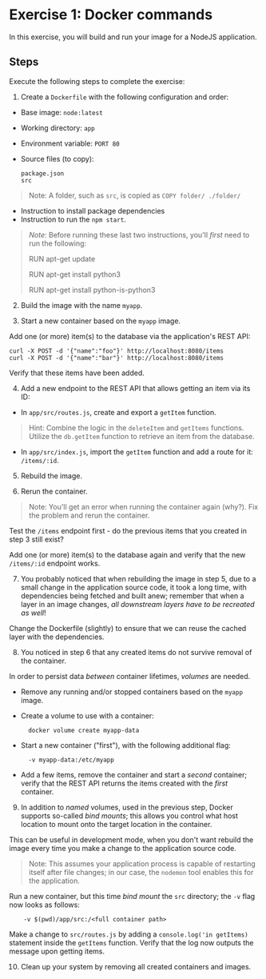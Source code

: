 # Exercise 1: Docker commands
In this exercise, you will build and run your image for a NodeJS application.

## Steps
Execute the following steps to complete the exercise:

1. Create a `Dockerfile` with the following configuration and order:

- Base image: `node:latest`

- Working directory: `app`

- Environment variable: `PORT 80`

- Source files (to copy):

      package.json
      src

> Note: A folder, such as `src`, is copied as `COPY folder/ ./folder/`

- Instruction to install package dependencies
- Instruction to run the `npm start`.

> _Note_: Before running these last two instructions, you'll _first_ need to run the following:
>
> RUN apt-get update
>
> RUN apt-get install python3
>
> RUN apt-get install python-is-python3

2. Build the image with the name `myapp`.

3. Start a new container based on the `myapp` image.

Add one (or more) item(s) to the database via the application's REST API:

    curl -X POST -d '{"name":"foo"}' http://localhost:8080/items
    curl -X POST -d '{"name":"bar"}' http://localhost:8080/items

Verify that these items have been added.

4. Add a new endpoint to the REST API that allows getting an item via its ID:

- In `app/src/routes.js`, create and export a `getItem` function.

> Hint: Combine the logic in the `deleteItem` and `getItems` functions. Utilize the `db.getItem` function to retrieve an item from the database.

- In `app/src/index.js`, import the `getItem` function and add a route for it: `/items/:id`.

5. Rebuild the image.

6. Rerun the container.

> Note: You'll get an error when running the container again (why?). Fix the problem and rerun the container.

Test the `/items` endpoint first - do the previous items that you created in step 3 still exist?

Add one (or more) item(s) to the database again and verify that the new `/items/:id` endpoint works.

7. You probably noticed that when rebuilding the image in step 5, due to a small change in the application source code, it took a long time, with dependencies being fetched and built anew; remember that when a layer in an image changes, _all downstream layers have to be recreated as well_!

Change the Dockerfile (slightly) to ensure that we can reuse the cached layer with the dependencies.

8. You noticed in step 6 that any created items do not survive removal of the container.

In order to persist data _between_ container lifetimes, _volumes_ are needed. 

- Remove any running and/or stopped containers based on the `myapp` image.

- Create a volume to use with a container:

        docker volume create myapp-data

- Start a new container ("first"), with the following additional flag:

        -v myapp-data:/etc/myapp

- Add a few items, remove the container and start a _second_ container; verify that the REST API returns the items created with the _first_ container.

9. In addition to _named_ volumes, used in the previous step, Docker supports so-called _bind mounts_; this allows you control what host location to mount onto the target location in the container.

This can be useful in development mode, when you don't want rebuild the image every time you make a change to the application source code.

> Note: This assumes your application process is capable of restarting itself after file changes; in our case, the `nodemon` tool enables this for the application.

Run a new container, but this time _bind mount_ the `src` directory; the `-v` flag now looks as follows:

        -v $(pwd)/app/src:/<full container path>

Make a change to `src/routes.js` by adding a `console.log('in getItems)` statement inside the `getItems` function. Verify that the log now outputs the message upon getting items.

10. Clean up your system by removing all created containers and images.